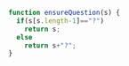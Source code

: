 ```javascript
function ensureQuestion(s) {
  if(s[s.length-1]=="?")
    return s;
  else 
    return s+"?";
}
```

